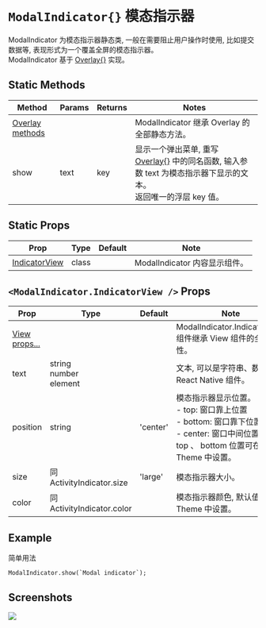 # `ModalIndicator{}` 模态指示器
ModalIndicator 为模态指示器静态类, 一般在需要阻止用户操作时使用, 比如提交数据等, 表现形式为一个覆盖全屏的模态指示器。<br/>ModalIndicator 基于 [Overlay{}](./Overlay.md) 实现。

## Static Methods
| Method | Params | Returns | Notes |
|---|---|---|---|
| [Overlay methods](./Overlay.md) |  |  | ModalIndicator 继承 Overlay 的全部静态方法。
| show | text | key | 显示一个弹出菜单, 重写 [Overlay{}](./Overlay.md) 中的同名函数, 输入参数 text 为模态指示器下显示的文本。<br/>返回唯一的浮层 key 值。

## Static Props
| Prop | Type | Default | Note |
|---|---|---|---|
| [IndicatorView](#modalindicatorindicatorview--props) | class |  | ModalIndicator 内容显示组件。

## `<ModalIndicator.IndicatorView />` Props
| Prop | Type | Default | Note |
|---|---|---|---|
| [View props...](https://facebook.github.io/react-native/docs/view.html) |  |  | ModalIndicator.IndicatorView 组件继承 View 组件的全部属性。
| text | string<br/>number<br/>element |  | 文本, 可以是字符串、数字或 React Native 组件。
| position | string | 'center' | 模态指示器显示位置。<br/>- top: 窗口靠上位置<br/>- bottom: 窗口靠下位置<br/>- center: 窗口中间位置<br/>top 、 bottom 位置可在 Theme 中设置。
| size | 同ActivityIndicator.size | 'large' | 模态指示器大小。
| color | 同ActivityIndicator.color |  | 模态指示器颜色, 默认值在 Theme 中设置。

## Example
简单用法
```
ModalIndicator.show(`Modal indicator`);
```


## Screenshots
![](https://github.com/rilyu/teaset/blob/master/screenshots/21-ModalIndicator.png?raw=true)
